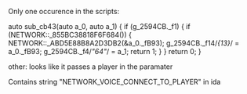 Only one occurence in the scripts:

auto sub_cb43(auto a_0, auto a_1) {
    if (g_2594CB._f1) {
        if (NETWORK::_855BC38818F6F684()) {
            NETWORK::_ABD5E88B8A2D3DB2(&a_0._fB93);
            g_2594CB._f14/*{13}*/ = a_0._fB93;
            g_2594CB._f4/*"64"*/ = a_1;
            return 1;
        }
    }
    return 0;
}

other:
looks like it passes a player in the paramater

Contains string "NETWORK_VOICE_CONNECT_TO_PLAYER" in ida